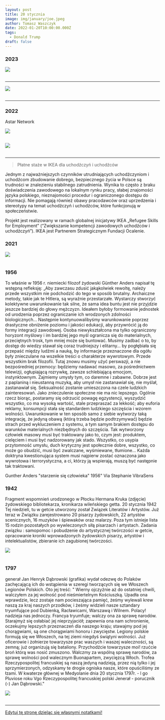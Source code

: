 ```yaml
---
layout: post
title: 20 stycznia
image: img/january/joe.jpeg
author: Tomasz Waszczyk
date: 2022-01-20T10:00:00.000Z
tags:
  - Donald Trump
draft: false  
---
```


### 2023

<img src="./img/january/rezerwy_usd.png"><br><br>

---

<img src="./img/january/usdebt.jpeg"><br><br>

---

### 2022

Astar Network

<img src="./img/january/astr.png"><br><br>

<img src="./img/january/astr2.png"><br><br>

---

> Płatne staże w IKEA dla uchodźczyń i uchodźców

Jednym z najważniejszych czynników utrudniających uchodźczyniom i uchodźcom zbudowanie dobrego, bezpiecznego życia w Polsce są trudności w znalezieniu stabilnego zatrudnienia. Wynika to często z braku doświadczenia zawodowego na lokalnym rynku pracy, słabej znajomości języka polskiego, nieznajomości procedur i ograniczonego dostępu do informacji. Nie pomagają również obawy pracodawców oraz uprzedzenia i stereotypy na temat uchodźczyń i uchodźców, które funkcjonują w społeczeństwie.

Projekt jest realizowany w ramach globalnej inicjatywy IKEA „Refugee Skills for Employment” (“Zwiększanie kompetencji zawodowych uchodźców i uchodźczyń”). IKEA jest Partnerem Strategicznym Fundacji Ocalenie.

### 2021

<img src="./img/january/joe.jpeg"><br><br>

### 1956

To właśnie w 1956 r. niemiecki filozof żydowski Günther Anders napisał tę wstępną refleksję:
„Aby zawczasu zdusić jakąkolwiek rewoltę, należy przede wszystkim nie podchodzić do tego w sposób brutalny. Archaiczne metody, takie jak te Hitlera, są wyraźnie przestarzałe. Wystarczy stworzyć kolektywne uwarunkowanie tak silne, że sama idea buntu jest nie przyjdzie jeszcze bardziej do głowy mężczyzn. Ideałem byłoby formowanie jednostek od urodzenia poprzez ograniczanie ich wrodzonych zdolności biologicznych...
Następnie kontynuowalibyśmy warunkowanie poprzez drastyczne obniżenie poziomu i jakości edukacji, aby przywrócić ją do formy integracji zawodowej. Osoba niewykształcona ma tylko ograniczony horyzont myślowy i im bardziej jego myśl ogranicza się do materialnych, przeciętnych trosk, tym mniej może się buntować. Musimy zadbać o to, by dostęp do wiedzy stawał się coraz trudniejszy i elitarny… by pogłębiała się przepaść między ludźmi a nauką, by informacje przeznaczone dla ogółu były znieczulane na wszelkie treści o charakterze wywrotowym. Przede wszystkim brak filozofii. Tutaj znowu musimy użyć perswazji, a nie bezpośredniej przemocy: będziemy nadawać masowo, za pośrednictwem telewizji, ogłupiającą rozrywkę, zawsze schlebiającą emocjom, instynktownym.
Zajmiemy umysły tym, co daremne i zabawne. Dobrze jest z paplaniną i nieustanną muzyką, aby umysł nie zastanawiał się, nie myślał, zastanawiał się.
Seksualność zostanie umieszczona na czele ludzkich zainteresowań. Jako znieczulenie społeczne nie ma nic lepszego. Ogólnie rzecz biorąc, postaramy się odrzucić powagę egzystencji, wyszydzić wszystko, co ma wysoką wartość, stale przepraszać za lekkość; aby euforia reklamy, konsumpcji stała się standardem ludzkiego szczęścia i wzorem wolności.
Uwarunkowanie w ten sposób samo z siebie wytworzy taką integrację, że jedyną obawą (którą trzeba będzie podtrzymywać) będzie strach przed wykluczeniem z systemu, a tym samym brakiem dostępu do warunków materialnych niezbędnych do szczęścia. Tak wytworzony człowiek masowy musi być traktowany jako to, czym jest: produktem, cielęciem i musi być nadzorowany jak stado. Wszystko, co usypia przytomność umysłu, duch krytyczny jest społecznie dobre, wszystko, co może go obudzić, musi być zwalczane, wyśmiewane, tłumione...
Każda doktryna kwestionująca system musi najpierw zostać oznaczona jako wywrotowa i terrorystyczna, a ci, którzy ją wspierają, muszą być następnie tak traktowani.

Gunther Anders "starzenie się człowieka" 1956" Via Stephanie VibraSens

### 1942

Fragment wspomnień urodzonego w Płocku Hermana Kruka (zdjęcie) żydowskiego bibliotekarza, kronikarza wileńskiego getta.
20 stycznia 1942 Tej niedzieli, tu w getcie utworzony został Związek Literatów i Artystów. Już teraz w Związku zarejestrowano 20 pisarzy  żydowskich, 22 artystów scenicznych, 16 muzyków i śpiewaków oraz malarzy. Poza tym istnieje lista 15 rodzin pozostałych po wywleczonych siłą pisarzach i artystach. Zadania związku : samopomoc i pobudzenie do artystycznej twórczości w getcie, opracowanie kroniki wprowadzonych żydowskich pisarzy, artystów i intelektualistów, zbieranie ich zagubionej twórczości.

<img src="./img/january/kruka.jpg"/><br><br>

### 1797

generał Jan Henryk Dąbrowski (grafika) wydał odezwę do Polaków zachęcającą ich do wstąpienia w szeregi tworzących się we Włoszech Legionów Polskich.
Oto jej treść:
" Wierny ojczyźnie aż do ostatniej chwili,
walczyłem za jej wolność pod
nieśmiertelnym Kościuszką. Upadła ona
wprawdzie, lecz zostaje nam pocieszająca
pamięć, żeśmy wylewali krew naszą za
kraj naszych przodków, i żeśmy widzieli
nasze sztandary tryumfujące pod
Dubienką, Racławicami, Warszawą i
Wilnem. Polacy! nadzieja nas jednoczy.
Francya tryumfuje; walczy ona za sprawę
narodów. Starajmyż się osłabiać jej
nieprzyjaciół; zapewnia ona nam
schronienie, oczekujmy lepszych
przeznaczeń dla naszego kraju; stawajmy
pod jej chorągwiami, są one chorągwiami
honoru i zwycięstw. Legiony polskie
formują się we Włoszech, na tej ziemi
niegdyś świątyni wolności. Już oficerowie
i żołnierze towarzysze prac waszych i
waszej waleczności, są zemną; już
organizują się bataliony. Przychodźcie
towarzysze moi! rzućcie broń którą was
nosić zmuszono. Walczmy za wspólną
sprawę narodów, za sprawę wolności pod
walecznym Buonapartem, zwycięzcą
Włoch. Trofea Rzeczypospolitej
francuskiej są naszą jedyną nadzieją,
przez nią tylko i jej sprzymierzonych,
odzyskamy te drogie ogniska nasze, które
opuściliśmy ze łzami. W kwaterze
głównej w Medyolanie dnia 20 stycznia
1797r. - l go Pluviose roku Vgo
Rzeczypospolitej francuskiej polski
Jenerał - porucznik (-) Jan Dąbrowski."

<img src="./img/january/dabrowski.jpg"/><br><br>

---

<a href="https://github.com/TomaszWaszczyk/historia.waszczyk.com/edit/master/src/content/january-20.md" target="_blank">Edytuj tę stronę dzieląc się własnymi notatkami!</a>
